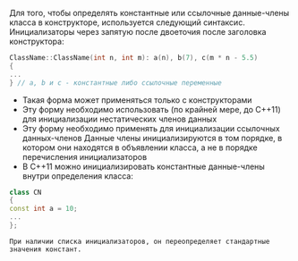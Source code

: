 Для того, чтобы определять константные или ссылочные данные-члены класса в конструкторе, используется следующий синтаксис. Инициализаторы через запятую после двоеточия после заголовка конструктора:
```cpp
ClassName::ClassName(int n, int m): a(n), b(7), c(m * n - 5.5)
{
...
} // a, b и c - константные либо ссылочные переменные
```
- Такая форма может применяться только с конструкторами
- Эту форму необходимо использовать (по крайней мере, до C++11) для инициализации нестатических членов данных
- Эту форму необходимо применять для инициализации ссылочных данных-членов
Данные члены инициализируются в том порядке, в котором они находятся в объявлении класса, а не в порядке перечисления инициализаторов
- В C++11 можно инициализировать константные данные-члены внутри определения класса:
```cpp
class CN
{
const int a = 10;
...
};
```
	При наличии списка инициализаторов, он переопределяет стандартные значения констант.